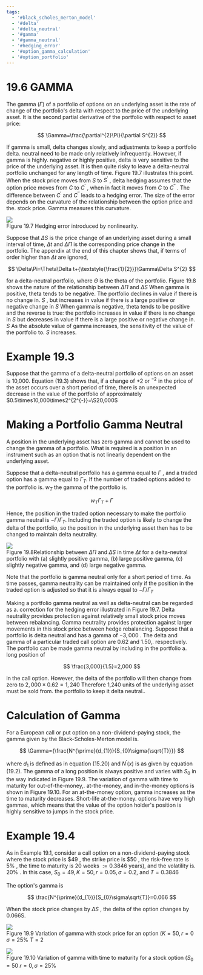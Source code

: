 ```yaml
---
tags:
  - '#black_scholes_merton_model'
  - '#delta'
  - '#delta_neutral'
  - '#gamma'
  - '#gamma_neutral'
  - '#hedging_error'
  - '#option_gamma_calculation'
  - '#option_portfolio'
---
```

# 19.6 GAMMA  

The gamma $(\Gamma)$ of a portfolio of options on an underlying asset is the rate of change of the portfolio's delta with respect to the price of the underlying asset. It is the second partial derivative of the portfolio with respect to asset price:  

$$
\Gamma=\frac{\partial^{2}\Pi}{\partial S^{2}}
$$  

If gamma is small, delta changes slowly, and adjustments to keep a portfolio delta. neutral need to be made only relatively infrequently. However, if gamma is highly. negative or highly positive, delta is very sensitive to the price of the underlying asset. It is then quite risky to leave a delta-neutral portfolio unchanged for any length of time. Figure 19.7 illustrates this point. When the stock price moves from $S$ to $S^{\prime}$ , delta hedging assumes that the option price moves from $C$ to $C^{\prime}$ , when in fact it moves from $C$ to $C^{\prime\prime}$ . The difference between $C^{\prime}$ and $C^{\prime\prime}$ leads to a hedging error. The size of the error depends on the curvature of the relationship between the option price and the. stock price. Gamma measures this curvature.  

![](images/044304f1752b6d4dd9e57ff86c4344e37e4aec07739f848f173513a98c31f707.jpg)  
Figure 19.7 Hedging error introduced by nonlinearity.  

Suppose that $\Delta S$ is the price change of an underlying asset during a small interval of time, $\Delta t$ and $\Delta\Pi$ is the corresponding price change in the portfolio. The appendix at the end of this chapter shows that, if terms of order higher than $\Delta t$ are ignored,  

$$
\Delta\Pi=\Theta\Delta t+{\textstyle{\frac{1}{2}}}\Gamma\Delta S^{2}
$$  

for a delta-neutral portfolio, where $\Theta$ is the theta of the portfolio. Figure 19.8 shows the nature of the relationship between $\Delta\Pi$ and $\Delta S$ When gamma is positive, theta tends to be negative. The portfolio declines in value if there is no change in. $S$ , but increases in value if there is a large positive or negative change in $S$ When gamma is negative, theta tends to be positive and the reverse is true: the portfolio increases in value if there is no change in $S$ but decreases in value if there is a large positive or negative change in. $S$ As the absolute value of gamma increases, the sensitivity of the value of the portfolio to. $S$ increases.  

# Example 19.3  

Suppose that the gamma of a delta-neutral portfolio of options on an asset is 10,000. Equation (19.3) shows that, if a change of $+2$ or $^{-2}$ in the price of the asset occurs over a short period of time, there is an unexpected decrease in the value of the portfolio of approximately $0.5\times10,000\times2^{2^{-}}=\S20,000$  

# Making a Portfolio Gamma Neutral  

A position in the underlying asset has zero gamma and cannot be used to change the gamma of a portfolio. What is required is a position in an instrument such as an option that is not linearly dependent on the underlying asset.  

Suppose that a delta-neutral portfolio has a gamma equal to $\Gamma$ , and a traded option has a gamma equal to $\Gamma_{T}.$ If the number of traded options added to the portfolio is. $w_{T}$ the gamma of the portfolio is.  

$$
w_{T}\Gamma_{T}+\Gamma
$$  

Hence, the position in the traded option necessary to make the portfolio gamma neutral is $-\Gamma/\Gamma_{T}.$ Including the traded option is likely to change the delta of the portfolio, so the position in the underlying asset then has to be changed to maintain delta neutrality.  

![](images/545018350e3a9b110feb5f9a94294751ee3cdf0853d3e9d6943341dd24ec7945.jpg)  
Figure 19.8Relationship between $\Delta\Pi$ and $\Delta S$ in time $\Delta t$ for a delta-neutral portfolio with (a) slightly positive gamma, (b) large positive gamma, (c) slightly negative gamma, and (d) large negative gamma.  

Note that the portfolio is gamma neutral only for a short period of time. As time passes, gamma neutrality can be maintained only if the position in the traded option is adjusted so that it is always equal to $-\Gamma/\Gamma_{T}$  

Making a portfolio gamma neutral as well as delta-neutral can be regarded as a. correction for the hedging error illustrated in Figure 19.7. Delta neutrality provides protection against relatively small stock price moves between rebalancing. Gamma neutrality provides protection against larger movements in this stock price between hedge rebalancing. Suppose that a portfolio is delta neutral and has a gamma of $-3{,}000$ . The delta and gamma of a particular traded call option are 0.62 and 1.50,. respectively. The portfolio can be made gamma neutral by including in the portfolio a. long position of  

$$
\frac{3,000}{1.5}=2,000
$$  

in the call option. However, the delta of the portfolio will then change from zero to $2,000\times0.62=1,240$ Therefore 1,240 units of the underlying asset must be sold from. the portfolio to keep it delta neutral..  

# Calculation of Gamma  

For a European call or put option on a non-dividend-paying stock, the gamma given by the Black-Scholes-Merton model is.  

$$
\Gamma={\frac{N^{\prime}(d_{1})}{S_{0}\sigma{\sqrt{T}}}}
$$  

where $d_{1}$ is defined as in equation (15.20) and $N^{\prime}(x)$ is as given by equation (19.2). The gamma of a long position is always positive and varies with $S_{0}$ in the way indicated in Figure 19.9. The variation of gamma with time to maturity for out-of-the-money,. at-the-money, and in-the-money options is shown in Figure 19.10. For an at-the-money option, gamma increases as the time to maturity decreases. Short-life at-the-money. options have very high gammas, which means that the value of the option holder's position is highly sensitive to jumps in the stock price.  

# Example 19.4  

As in Example 19.1, consider a call option on a non-dividend-paying stock where the stock price is $\$49$ , the strike price is $\$50$ , the risk-free rate is $5\%$ , the time to maturity is 20 weeks $:=0.3846$ years), and the volatility is. $20\%$ . In this case, $S_{0}=49,K=50,r=0.05,\sigma=0.2,$ and $T=0.3846$  

The option's gamma is  

$$
\frac{N^{\prime}(d_{1})}{S_{0}\sigma\sqrt{T}}=0.066
$$  

When the stock price changes by $\Delta S$ , the delta of the option changes by 0.066S.  

![](images/0ef151b447fa5f37675228b28a939e4204fd5c760282194a2536b377ed681a58.jpg)  
Figure 19.9  Variation of gamma with stock price for an option $(K=50,r=0$ $\sigma=25\%$ $T=2$  

![](images/182bee1a44e810252327d178c00c4d9db52000e1e5c37a0fe1ee9f47724810fd.jpg)  
Figure 19.10 Variation of gamma with time to maturity for a stock option $(S_{0}=50$ $r=0,\sigma=25\%$  
